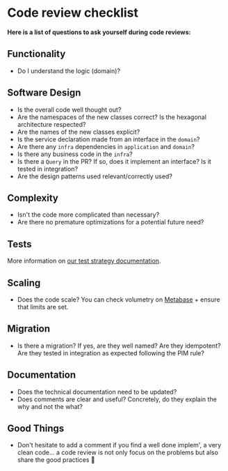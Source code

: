 # Code review checklist

**Here is a list of questions to ask yourself during code reviews:**

## Functionality

- Do I understand the logic (domain)?

## Software Design

- Is the overall code well thought out?
- Are the namespaces of the new classes correct? Is the hexagonal architecture respected?
- Are the names of the new classes explicit?
- Is the service declaration made from an interface in the `domain`?
- Are there any `infra` dependencies in `application` and `domain`?
- Is there any business code in the `infra`?
- Is there a `Query` in the PR? If so, does it implement an interface? Is it tested in integration?
- Are the design patterns used relevant/correctly used?

## Complexity

- Isn't the code more complicated than necessary?
- Are there no premature optimizations for a potential future need?

## Tests

More information on [our test strategy documentation](./tests/introduction.md).

## Scaling

- Does the code scale? You can check volumetry on [Metabase](https://akeneo.metabaseapp.com/) + ensure that limits are set.

## Migration

- Is there a migration? If yes, are they well named? Are they idempotent? Are they tested in integration as expected following the PIM rule?

## Documentation

- Does the technical documentation need to be updated?
- Does comments are clear and useful? Concretely, do they explain the why and not the what?

## Good Things

- Don't hesitate to add a comment if you find a well done implem', a very clean code... a code review is not only focus on the problems but also share the good practices 🙂
